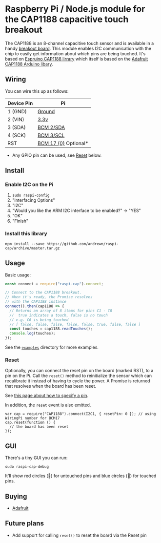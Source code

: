 # Raspberry Pi / Node.js module for the CAP1188 capacitive touch breakout

The CAP1188 is an 8-channel capacitive touch sensor and is available in a handy [breakout board](https://www.adafruit.com/products/1602). This module enables I2C communication with the chip to easily get information about which pins are being touched. It's based on [Espruino CAP1188 lirrary](http://www.espruino.com/modules/CAP1188.js) which itself is based on the [Adafruit CAP1188 Arduino libary](https://github.com/adafruit/Adafruit_CAP1188_Library).

## Wiring

You can wire this up as follows:

| Device Pin | Pi                                                              |
| ---------- | --------------------------------------------------------------- |
| 1 (GND)    | [Ground](https://pinout.xyz/pinout/ground)                      |
| 2 (VIN)    | [3.3v](https://pinout.xyz/pinout/pin1_3v3_power)                |
| 3 (SDA)    | [BCM 2/SDA](https://pinout.xyz/pinout/pin3_gpio2)               |
| 4 (SCK)    | [BCM 3/SCL](https://pinout.xyz/pinout/pin5_gpio3)               |
| RST        | [BCM 17 (0)](https://pinout.xyz/pinout/pin11_gpio17) Optional\* |

* Any GPIO pin can be used, see [Reset]() below.

## Install

### Enable I2C on the Pi

1. `sudo raspi-config`
2. "Interfacing Options"
3. "I2C"
4. "Would you like the ARM I2C interface to be enabled?" -> "YES"
5. "OK"
6. "Finish"

### Install this library

`npm install --save https://github.com/andrewn/raspi-cap/archive/master.tar.gz`

## Usage

Basic usage:

```js
const connect = require("raspi-cap").connect;

// Connect to the CAP1188 breakout.
// When it's ready, the Promise resolves
// with the CAP1188 instance
connect().then(cap1188 => {
  // Returns an array of 8 items for pins C1 - C8
  //  true indicates a touch, false is no touch
  // e.g. C6 is being touched
  // [ false, false, false, false, false, true, false, false ]
  const touches = cap1188.readTouches();
  console.log(touches);
});
```

See the [`examples`](./examples) directory for more examples.

### Reset

Optionally, you can connect the reset pin on the board (marked RST), to a pin on the Pi. Call the `reset()` method to reinitialize the sensor which can recalibrate it instead of having to cycle the power. A Promise is returned that resolves when the board has been reset.

See [this page about how to specify a pin](https://github.com/nebrius/raspi-gpio#pin-naming).

In addition, the `reset` event is also emitted.

```
var cap = require("CAP1188").connect(I2C1, { resetPin: 0 }); // using WiringPi number for BCM17
cap.reset(function () {
  // the board has been reset
});
```

## GUI

There's a tiny GUI you can run:

    sudo raspi-cap-debug

It'll show red circles (🔴) for untouched pins and blue circles (🔵) for touched pins.

## Buying

* [Adafruit](https://www.adafruit.com/products/1602)

## Future plans

* Add support for calling `reset()` to reset the board via the Reset pin
